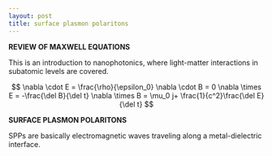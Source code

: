 ```yaml
---
layout: post
title: surface plasmon polaritons
---
```


  <!-- MathJax Script -->
  <script type="text/javascript" async
    src="https://cdn.jsdelivr.net/npm/mathjax@3/es5/tex-mml-chtml.js">
  </script>


__REVIEW OF MAXWELL EQUATIONS__

This is an introduction to nanophotonics, where light-matter interactions in subatomic levels are covered.

$$
\nabla \cdot E = \frac{\rho}{\epsilon_0}
\nabla \cdot B = 0
\nabla \times E = -\frac{\del B}{\del t}
\nabla \times B = \mu_0 j+ \frac{1}{c^2}\frac{\del E}{\del t}
$$







__SURFACE PLASMON POLARITONS__

SPPs are basically electromagnetic waves traveling along a metal-dielectric interface. 

